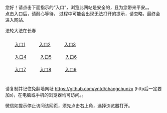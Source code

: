您好！请点击下面指示的“入口”，浏览此网站是安全的，且为您带来平安。。 <br/>
点击入口后，请耐心等待， 过程中可能会出现无法打开的提示，请忽略，最终会进入网站. </br>

法轮大法在长春<br/>
<div style="padding:10px"><a style="margin:20px" target="_blank" href="https://d1i2gfnt35ipn7.cloudfront.net/2Qpsp?gxuvbdyo" id="ccLink1" rel="nofollow">入口1</a> <a target="_blank" style="margin:20px" href="https://d1chp6d4bclmu6.cloudfront.net/2Qpsp?tlxhmd" id="ccLink2" rel="nofollow">入口2</a> <a style="margin:20px" target="_blank" href="https://d9miq9g9vvsw6.cloudfront.net/2Qpsp?dzdabuh" id="ccLink3" rel="nofollow">入口3</a></div>

<div style="padding:10px" ><a style="margin:20px" target="_blank" href="https://d1i2gfnt35ipn7.cloudfront.net/2Qpsp?gxuvbdyo" id="ccLink4" rel="nofollow">入口4</a> <a style="margin:20px" href="https://d1chp6d4bclmu6.cloudfront.net/2Qpsp?tlxhmd" target="_blank" id="ccLink5" rel="nofollow">入口5</a> <a style="margin:20px" href="https://d9miq9g9vvsw6.cloudfront.net/2Qpsp?dzdabuh" target="_blank" id="ccLink6" rel="nofollow">入口6</a></div>

<div style="padding:10px"><a style="margin:20px" target="_blank" href="https://d1i2gfnt35ipn7.cloudfront.net/2Qpsp?gxuvbdyo" id="ccLink7" rel="nofollow">入口7</a> <a style="margin:20px" href="https://d1chp6d4bclmu6.cloudfront.net/2Qpsp?tlxhmd" target="_blank" id="ccLink8" rel="nofollow">入口8</a> <a style="margin:20px" target="_blank" href="https://d9miq9g9vvsw6.cloudfront.net/2Qpsp?dzdabuh" id="ccLink9" rel="nofollow">入口9</a></div>

<br/>



请复制并记住免翻墙网址 https://github.com/yntd/changchunzx (http后一定要加s)，在电脑或手机的浏览器均可访问。。<br/>

微信如提示停止访问该网页，须先点击右上角，选择浏览器打开。
